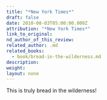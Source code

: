 ```yaml
---
title: "*New York Times*"
draft: false
date: 2010-08-03T05:00:00.000Z
attribution: "*New York Times*"
link_to_original:
nd_author_of_this_review:
related_author: .md
related_books:
  - book/bread-in-the-wilderness.md
description:
weight:
layout: none
---
```

This is truly bread in the wilderness!

